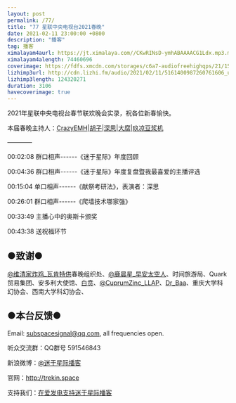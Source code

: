 ```yaml
---
layout: post
permalink: /77/
title: "77 星联中央电视台2021春晚"
date: 2021-02-11 23:00:00 +0800
description: "播客"
tag: 播客 
ximalayam4aurl: https://jt.ximalaya.com//CKwRINsD-ymhABAAAACG1Ldx.mp3.m4a?channel=rss&amp;album_id=3135361&amp;track_id=385165220&amp;uid=6418191&amp;jt=https://audio.xmcdn.com/storages/5cae-audiofreehighqps/3C/82/CKwRINsD-ymhABAAAACG1Ldx.mp3
ximalayam4alength: 74460696
coverimage: https://fdfs.xmcdn.com/storages/c6a7-audiofreehighqps/21/15/CMCoOScD-ymIAAX0fACG1LXo.jpeg
lizhimp3url: http://cdn.lizhi.fm/audio/2021/02/11/5161400987260761606_ud.mp3
lizhimp3length: 124320271
duration: 3106
havecoverimage: true
---  
```


2021年星联中央电视台春节联欢晚会实录，祝各位新春愉快。

本届春晚主持人：[CrazyEMH](mailto:emh@trekin.space)\|[胡子](https://weibo.com/p/1005051764117203)\|[深思](mailto:deepthought@trekin.space)\|[大腐](https://weibo.com/u/5113590549)\|[玖凉豆浆机](https://weibo.com/lunaliang1029)

————

00:02:08 群口相声------《迷于星际》年度回顾

00:04:36 群口相声------《迷于星际》年度复盘暨我最喜爱的主播评选

00:15:04 单口相声------《献祭考研法》，表演者：深思

00:26:01 群口相声------《爬墙技术哪家强》

00:33:49 主播心中的奥斯卡颁奖

00:43:38 送祝福环节

## ●致谢●

[@维清家炸鸡\_瓦肯特供](https://weibo.com/u/7192281006)春晚组织处、[@鹿晨星\_早安太空人](https://weibo.com/u/3225101743)、时间旅游局、Quark贸易集团、安多利大使馆、[白贲](https://weibo.com/u/5423951127)、[@CuprumZinc\_LLAP](https://weibo.com/u/5062773969)、[Dr\_Baa](https://space.bilibili.com/318314)、重庆大学科幻协会、西南大学科幻协会、

## ●本台反馈●

Email: <subspacesignal@qq.com>, all frequencies open.

听众交流群：QQ群号 591546843

新浪微博：[@迷于星际播客](http://weibo.com/lostinst)

官网：<http://trekin.space>

支持我们：[在爱发电支持迷于星际播客](https://afdian.net/@lostinst)
